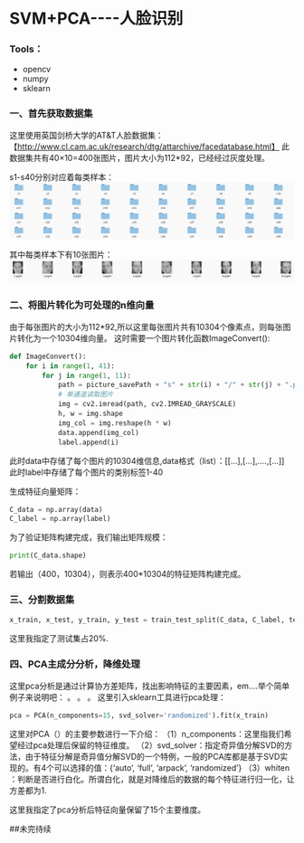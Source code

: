 # SVM+PCA----人脸识别
### Tools：
* opencv
* numpy
* sklearn
### 一、首先获取数据集
这里使用英国剑桥大学的AT&T人脸数据集：【http://www.cl.cam.ac.uk/research/dtg/attarchive/facedatabase.html】
此数据集共有40×10=400张图片，图片大小为112*92，已经经过灰度处理。

s1-s40分别对应着每类样本：
![](https://github.com/gengjia007/SVM/blob/master/dir.png)

其中每类样本下有10张图片：
![](https://github.com/gengjia007/SVM/blob/master/dir_detail.png)

### 二、将图片转化为可处理的n维向量
由于每张图片的大小为112*92,所以这里每张图片共有10304个像素点，则每张图片转化为一个10304维向量。
这时需要一个图片转化函数ImageConvert():
```python
def ImageConvert():
    for i in range(1, 41):
        for j in range(1, 11):
            path = picture_savePath + "s" + str(i) + "/" + str(j) + ".pgm"
            # 单通道读取图片
            img = cv2.imread(path, cv2.IMREAD_GRAYSCALE)
            h, w = img.shape
            img_col = img.reshape(h * w)
            data.append(img_col)
            label.append(i)
```
此时data中存储了每个图片的10304维信息,data格式（list）：[[...],[...],....,[...]]
此时label中存储了每个图片的类别标签1-40

生成特征向量矩阵：
```python
C_data = np.array(data)
C_label = np.array(label)
```
为了验证矩阵构建完成，我们输出矩阵规模：
```python
print(C_data.shape)
```
若输出（400，10304），则表示400*10304的特征矩阵构建完成。

### 三、分割数据集
```python
x_train, x_test, y_train, y_test = train_test_split(C_data, C_label, test_size=0.2, random_state=256)
```
这里我指定了测试集占20%.

### 四、PCA主成分分析，降维处理
这里pca分析是通过计算协方差矩阵，找出影响特征的主要因素，em....举个简单例子来说明吧：
。
。
。
这里引入sklearn工具进行pca处理：
```python
pca = PCA(n_components=15, svd_solver='randomized').fit(x_train)
```
这里对PCA（）的主要参数进行一下介绍：
（1）n_components：这里指我们希望经过pca处理后保留的特征维度。
（2）svd_solver：指定奇异值分解SVD的方法，由于特征分解是奇异值分解SVD的一个特例，一般的PCA库都是基于SVD实现的。有4个可以选择的值：{‘auto’, ‘full’, ‘arpack’, ‘randomized’}
（3）whiten ：判断是否进行白化。所谓白化，就是对降维后的数据的每个特征进行归一化，让方差都为1.

这里我指定了pca分析后特征向量保留了15个主要维度。


##未完待续








